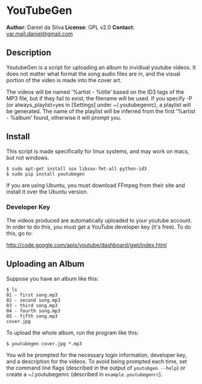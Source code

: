 
# YouTubeGen


**Author**: Daniel da Silva
**License**: GPL v2.0
**Contact**: <var.mail.daniel@gmail.com>  

## Description

YoutubeGen is a script for uploading an album to invidiual youtube videos. It does not matter what format the song audio files are in, and the visual portion of the video is made into the cover art.

The videos will be named '%artist - %title' based on the ID3 tags of the MP3 file, but if they fail to exist, the filename will be used. If you specify -P (or always_playlist=yes in [Settings] under ~/.youtubegenrc), a playlist will be generated. The name of the playlist will be inferred from the first '%artist - %album' found, otherwise it will prompt you.

## Install

This script is made specifically for linux systems, and may work on macs, but not windows.

    $ sudo apt-get install sox libsox-fmt-all python-id3 
    $ sudo pip install youtubegen

If you are using Ubuntu, you must download FFmpeg from their site and install it over the Ubuntu version.

### Developer Key

The videos produced are automatically uploaded to your youtube account. In order to do this, you must get a YouTube developer key (it's free). To do this, go to:

   http://code.google.com/apis/youtube/dashboard/gwt/index.html

## Uploading an Album

Suppose you have an album like this:

    $ ls
    01 - first song.mp3
    02 - second song.mp3
    03 - third song.mp3
    04 - fourth song.mp3
    05 - fifth song.mp3
    cover.jpg

To upload the whole album, run the program like this:

    $ youtubegen cover.jpg *.mp3

You will be prompted for the necessary login information, developer key, and a description for the videos. To avoid being prompted each time, set the command line flags (described in the output of ``youtubgen --help``) or create a ~/.youtubegenrc (described in ``example.youtubegenrc``).
